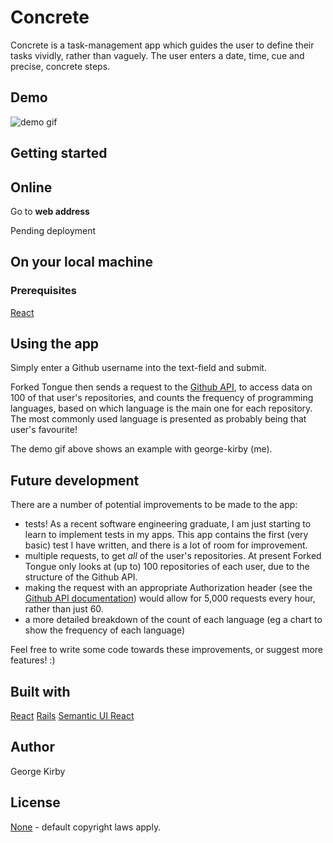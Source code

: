 # Concrete

Concrete is a task-management app which guides the user to define their tasks vividly, rather than vaguely. 
The user enters a date, time, cue and precise, concrete steps. 

## Demo

![demo gif](./src/demo/concreteMinimalDemo.gif)

## Getting started

## Online

Go to **web address**

Pending deployment

## On your local machine

### Prerequisites

[React](https://reactjs.org/)

## Using the app

Simply enter a Github username into the text-field and submit. 

Forked Tongue then sends a request to the [Github API](https://developer.github.com/v3/), to access data on 100 of that user's repositories, and counts the frequency of programming languages, based on which language is the main one for each repository. The most commonly used language is presented as probably being that user's favourite!

The demo gif above shows an example with george-kirby (me).

## Future development

There are a number of potential improvements to be made to the app:
- tests! As a recent software engineering graduate, I am just starting to learn to implement tests in my apps. This app contains the first (very basic) test I have written, and there is a lot of room for improvement. 
- multiple requests, to get *all* of the user's repositories. At present Forked Tongue only looks at (up to) 100 repositories of each user, due to the structure of the Github API. 
- making the request with an appropriate Authorization header (see the [Github API documentation](https://developer.github.com/v3/#authentication)) would allow for 5,000 requests every hour, rather than just 60. 
- a more detailed breakdown of the count of each language (eg a chart to show the frequency of each language)

Feel free to write some code towards these improvements, or suggest more features! :)

## Built with

[React](https://reactjs.org/)
[Rails](https://rubyonrails.org/)
[Semantic UI React](https://react.semantic-ui.com/)

## Author

George Kirby

## License

[None](https://choosealicense.com/no-permission/) - default copyright laws apply.